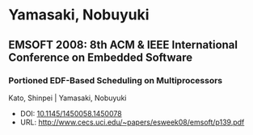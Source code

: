 # Yamasaki, Nobuyuki

## EMSOFT 2008: 8th ACM & IEEE International Conference on Embedded Software

### Portioned EDF-Based Scheduling on Multiprocessors
Kato, Shinpei | Yamasaki, Nobuyuki
* DOI: [10.1145/1450058.1450078](https://doi.org/10.1145/1450058.1450078)
* URL: <http://www.cecs.uci.edu/~papers/esweek08/emsoft/p139.pdf>

